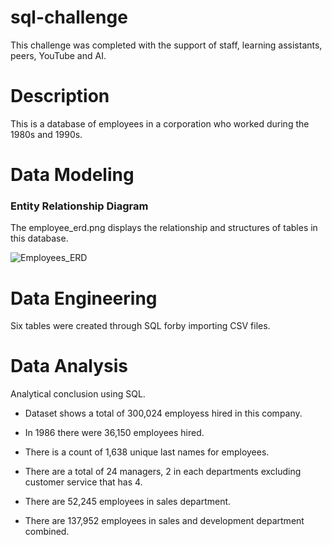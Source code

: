 # sql-challenge
This challenge was completed with the support of staff, learning assistants, peers, YouTube and AI. 
 
# Description
This is a database of employees in a corporation who worked during the 1980s and 1990s. 

# Data Modeling
### Entity Relationship Diagram
The employee_erd.png displays the relationship and structures of tables in this database.

![Employees_ERD]([EmployeeSQL/employee_erd.png](https://github.com/CMGarxia/sql-challenge/blob/main/%20EmployeeSQL/employee_erd.png))

# Data Engineering 
Six tables were created through SQL forby importing CSV files. 

# Data Analysis 
Analytical conclusion using SQL.

- Dataset shows a total of 300,024 employess hired in this company.

- In 1986 there were 36,150 employees hired.

- There is a count of 1,638 unique last names for employees.

- There are a total of 24 managers, 2 in each departments excluding customer service that has 4. 

- There are 52,245 employees in sales department.

- There are 137,952 employees in sales and development department combined.



